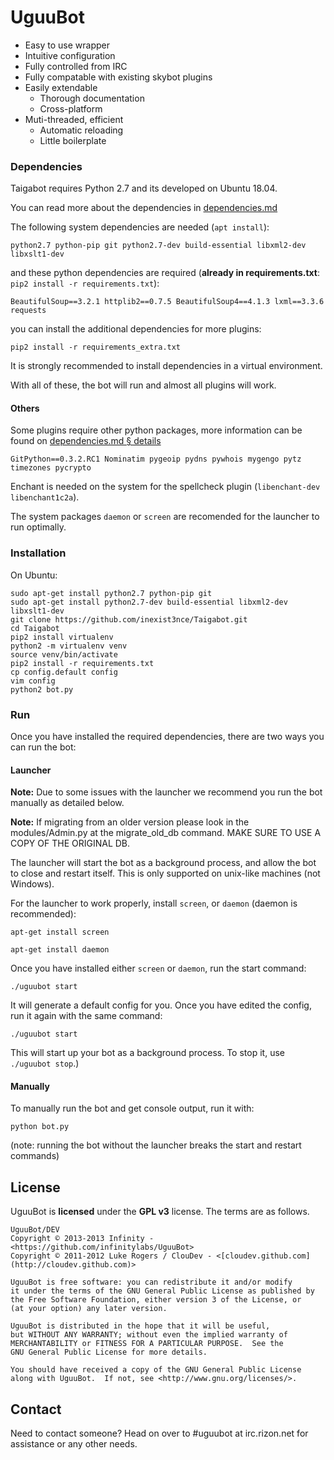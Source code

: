 # UguuBot

* Easy to use wrapper
* Intuitive configuration
* Fully controlled from IRC
* Fully compatable with existing skybot plugins
* Easily extendable
  * Thorough documentation
  * Cross-platform
* Muti-threaded, efficient
  * Automatic reloading
  * Little boilerplate

### Dependencies
Taigabot requires Python 2.7 and its developed on Ubuntu 18.04.

You can read more about the dependencies in [dependencies.md](dependencies.md)

The following system dependencies are needed (`apt install`):

    python2.7 python-pip git python2.7-dev build-essential libxml2-dev libxslt1-dev

and these python dependencies are required (__already in requirements.txt__: `pip2 install -r requirements.txt`):

    BeautifulSoup==3.2.1 httplib2==0.7.5 BeautifulSoup4==4.1.3 lxml==3.3.6 requests

you can install the additional dependencies for more plugins:

    pip2 install -r requirements_extra.txt

It is strongly recommended to install dependencies in a virtual environment.

With all of these, the bot will run and almost all plugins will work.

#### Others

Some plugins require other python packages, more information can be found on [dependencies.md § details](dependencies.md#details)

    GitPython==0.3.2.RC1 Nominatim pygeoip pydns pywhois mygengo pytz timezones pycrypto

Enchant is needed on the system for the spellcheck plugin (`libenchant-dev libenchant1c2a`).

The system packages `daemon` or `screen` are recomended for the launcher to run optimally.

### Installation
On Ubuntu:

    sudo apt-get install python2.7 python-pip git
    sudo apt-get install python2.7-dev build-essential libxml2-dev libxslt1-dev
    git clone https://github.com/inexist3nce/Taigabot.git
    cd Taigabot
    pip2 install virtualenv
    python2 -m virtualenv venv
    source venv/bin/activate
    pip2 install -r requirements.txt
    cp config.default config
    vim config
    python2 bot.py

### Run

Once you have installed the required dependencies, there are two ways you can run the bot:

#### Launcher

**Note:** Due to some issues with the launcher we recommend you run the bot manually as detailed below.

**Note:** If migrating from an older version please look in the modules/Admin.py at the migrate_old_db command. MAKE SURE TO USE A COPY OF THE ORIGINAL DB.

The launcher will start the bot as a background process, and allow the bot to close and restart itself. This is only supported on unix-like machines (not Windows).

For the launcher to work properly, install `screen`, or `daemon` (daemon is recommended):

`apt-get install screen`

`apt-get install daemon`

Once you have installed either `screen` or `daemon`, run the start command:

`./uguubot start`

It will generate a default config for you.  Once you have edited the config, run it again with the same command:

`./uguubot start`

This will start up your bot as a background process. To stop it, use `./uguubot stop`.)

#### Manually

To manually run the bot and get console output, run it with:

`python bot.py`

(note: running the bot without the launcher breaks the start and restart commands)

## License

UguuBot is **licensed** under the **GPL v3** license. The terms are as follows.

    UguuBot/DEV
    Copyright © 2013-2013 Infinity - <https://github.com/infinitylabs/UguuBot>
    Copyright © 2011-2012 Luke Rogers / ClouDev - <[cloudev.github.com](http://cloudev.github.com)>

    UguuBot is free software: you can redistribute it and/or modify
    it under the terms of the GNU General Public License as published by
    the Free Software Foundation, either version 3 of the License, or
    (at your option) any later version.

    UguuBot is distributed in the hope that it will be useful,
    but WITHOUT ANY WARRANTY; without even the implied warranty of
    MERCHANTABILITY or FITNESS FOR A PARTICULAR PURPOSE.  See the
    GNU General Public License for more details.

    You should have received a copy of the GNU General Public License
    along with UguuBot.  If not, see <http://www.gnu.org/licenses/>.

## Contact

Need to contact someone? Head on over to #uguubot at irc.rizon.net for assistance or any other needs.
